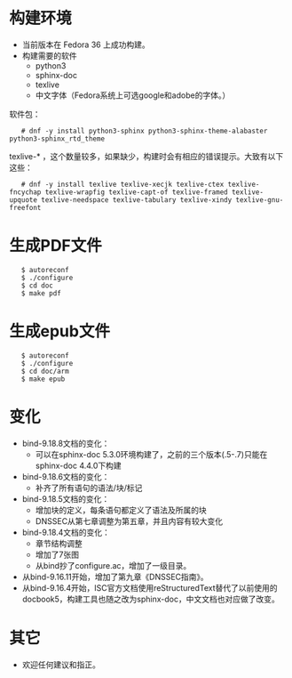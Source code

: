 
# 构建环境
* 当前版本在 Fedora 36 上成功构建。
* 构建需要的软件
  * python3
  * sphinx-doc
  * texlive
  * 中文字体（Fedora系统上可选google和adobe的字体。）

软件包：

```shell
   # dnf -y install python3-sphinx python3-sphinx-theme-alabaster python3-sphinx_rtd_theme
```

texlive-* ，这个数量较多，如果缺少，构建时会有相应的错误提示。大致有以下这些：

```shell
   # dnf -y install texlive texlive-xecjk texlive-ctex texlive-fncychap texlive-wrapfig texlive-capt-of texlive-framed texlive-upquote texlive-needspace texlive-tabulary texlive-xindy texlive-gnu-freefont 
```

# 生成PDF文件

```shell
   $ autoreconf
   $ ./configure
   $ cd doc
   $ make pdf
```

# 生成epub文件

```shell
   $ autoreconf
   $ ./configure
   $ cd doc/arm
   $ make epub
```

# 变化
* bind-9.18.8文档的变化：
  * 可以在sphinx-doc 5.3.0环境构建了，之前的三个版本(.5-.7)只能在sphinx-doc 4.4.0下构建
* bind-9.18.6文档的变化：
  * 补齐了所有语句的语法/块/标记
* bind-9.18.5文档的变化：
  * 增加块的定义，每条语句都定义了语法及所属的块
  * DNSSEC从第七章调整为第五章，并且内容有较大变化
* bind-9.18.4文档的变化：
  * 章节结构调整
  * 增加了7张图
  * 从bind抄了configure.ac，增加了一级目录。
* 从bind-9.16.11开始，增加了第九章《DNSSEC指南》。
* 从bind-9.16.4开始，ISC官方文档使用reStructuredText替代了以前使用的docbook5，构建工具也随之改为sphinx-doc，中文文档也对应做了改变。

# 其它
* 欢迎任何建议和指正。
